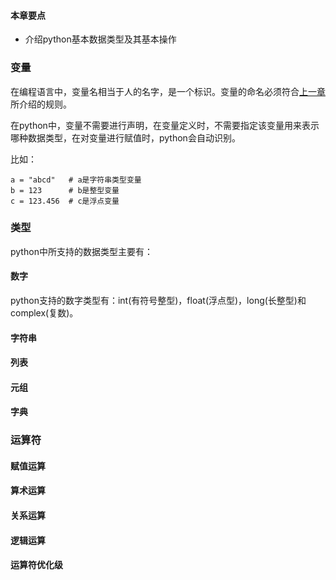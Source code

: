 #### 本章要点

- 介绍python基本数据类型及其基本操作

### 变量

在编程语言中，变量名相当于人的名字，是一个标识。变量的命名必须符合[上一章](lesson2.md)所介绍的规则。

在python中，变量不需要进行声明，在变量定义时，不需要指定该变量用来表示哪种数据类型，在对变量进行赋值时，python会自动识别。

比如：

```
a = "abcd"   # a是字符串类型变量
b = 123      # b是整型变量
c = 123.456  # c是浮点变量
```

### 类型

python中所支持的数据类型主要有：

#### 数字

python支持的数字类型有：int(有符号整型)，float(浮点型)，long(长整型)和complex(复数)。


#### 字符串

#### 列表

#### 元组

#### 字典

### 运算符

#### 赋值运算

#### 算术运算

#### 关系运算

#### 逻辑运算

#### 运算符优化级


